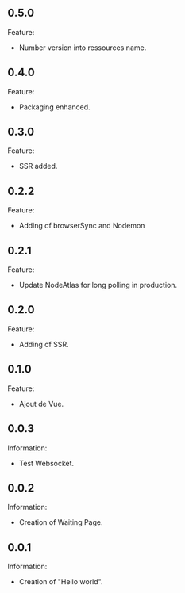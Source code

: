 ## 0.5.0 ##

Feature:

- Number version into ressources name.


## 0.4.0 ##

Feature:

- Packaging enhanced.


## 0.3.0 ##

Feature:

- SSR added.


## 0.2.2 ##

Feature:

- Adding of browserSync and Nodemon


## 0.2.1 ##

Feature:

- Update NodeAtlas for long polling in production.


## 0.2.0 ##

Feature:

- Adding of SSR.


## 0.1.0 ##

Feature:

- Ajout de Vue.


## 0.0.3 ##

Information:

- Test Websocket.


## 0.0.2 ##

Information:

- Creation of Waiting Page.


## 0.0.1 ##

Information:

- Creation of "Hello world".